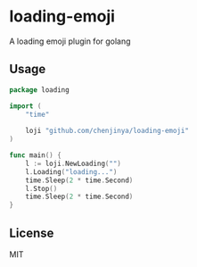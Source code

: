 # loading-emoji
A loading emoji plugin for golang


## Usage

```go
package loading

import (
	"time"
	
	loji "github.com/chenjinya/loading-emoji"
)

func main() {
	l := loji.NewLoading("")
	l.Loading("loading...")
	time.Sleep(2 * time.Second)
	l.Stop()
	time.Sleep(2 * time.Second)
}

```


## License

MIT